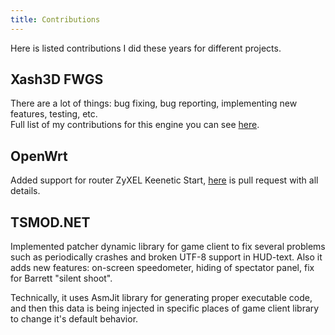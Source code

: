 ```yaml
---
title: Contributions
---
```


Here is listed contributions I did these years for different projects.

## Xash3D FWGS
There are a lot of things: bug fixing, bug reporting, implementing new features, testing, etc.  
Full list of my contributions for this engine you can see [here](https://github.com/FWGS/xash3d-fwgs/commits?author=SNMetamorph).

## OpenWrt
Added support for router ZyXEL Keenetic Start, [here](https://github.com/openwrt/openwrt/pull/1740) is pull request with all details.

## TSMOD.NET
Implemented patcher dynamic library for game client to fix several problems such as periodically crashes and broken UTF-8 support in HUD-text.
Also it adds new features: on-screen speedometer, hiding of spectator panel, fix for Barrett "silent shoot".  
  
Technically, it uses AsmJit library for generating proper executable code, and then this data is being injected in specific places of 
game client library to change it's default behavior.
